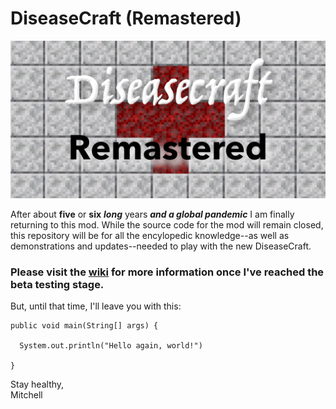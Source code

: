 # DiseaseCraft (Remastered)

![[DiseaseCraft Logo]](https://raw.githubusercontent.com/Mitchellbrine/DiseaseCraft-Remastered/main/dclogo.png)

After about **five** or **six** ***long*** years ***and a global pandemic*** I am finally returning to this mod. While the source code for the mod will remain closed, this repository will be for all the encylopedic knowledge--as well as demonstrations and updates--needed to play with the new DiseaseCraft.  

### Please visit the [wiki](https://github.com/Mitchellbrine/DiseaseCraft-Remastered/wiki) for more information once I've reached the beta testing stage.

But, until that time, I'll leave you with this:



```
public void main(String[] args) {

  System.out.println("Hello again, world!")

}
```



Stay healthy,  
Mitchell
